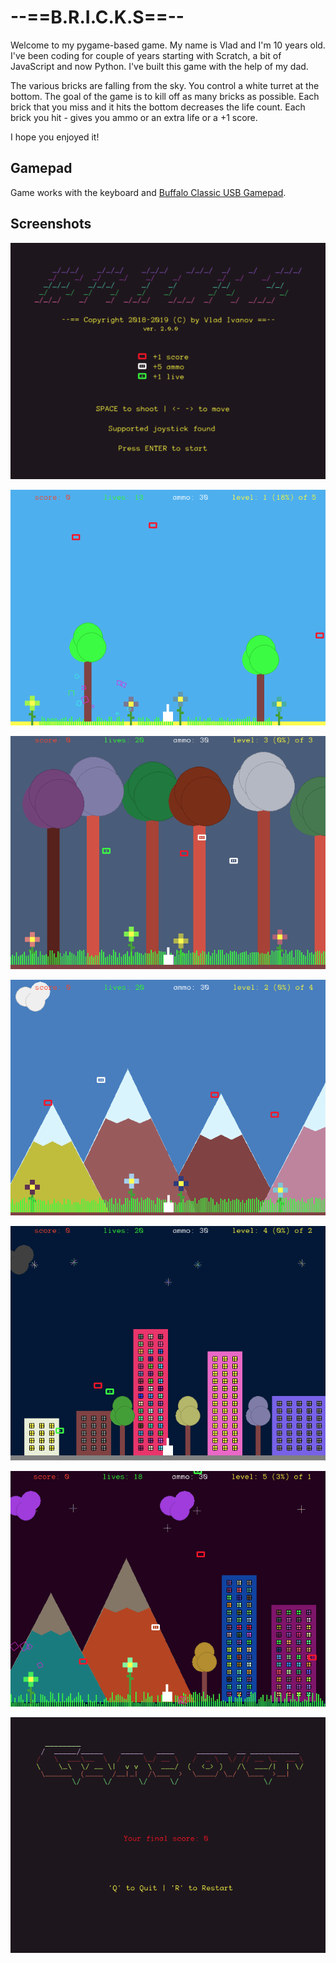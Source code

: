 # --==B.R.I.C.K.S==--
Welcome to my pygame-based game. My name is Vlad and I'm 10 years old. I've been coding for couple of years 
starting with Scratch, a bit of JavaScript and now Python. I've built this game with the help of my dad.

The various bricks are falling from the sky. You control a white turret at the bottom. The goal of the game 
is to kill off as many bricks as possible. Each brick that you miss and it hits the bottom decreases the 
life count. Each brick you hit - gives you ammo or an extra life or a +1 score.

I hope you enjoyed it!

## Gamepad 
Game works with the keyboard and [Buffalo Classic USB Gamepad](https://www.amazon.com/Buffalo-iBuffalo-Classic-USB-Gamepad/dp/B002B9XB0E).

## Screenshots

![Screenshot](/src/images/pic1.png?raw=true&s=160)

![Screenshot](/src/images/pic2.png?raw=true&s=160)

![Screenshot](/src/images/pic7.png?raw=true&s=160)

![Screenshot](/src/images/pic3.png?raw=true&s=160)

![Screenshot](/src/images/pic4.png?raw=true&s=160)

![Screenshot](/src/images/pic5.png?raw=true&s=160)

![Screenshot](/src/images/pic6.png?raw=true&s=160)